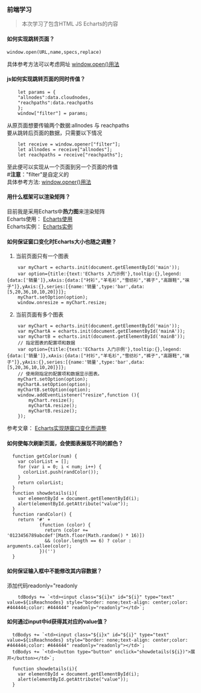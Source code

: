 ###  前端学习
> 本次学习了包含HTML JS Echarts的内容

#### 如何实现跳转页面？
```aidl
window.open(URL,name,specs,replace)
```
具体参考方法可以考虑网址
[window.open()用法](https://www.runoob.com/jsref/met-win-open.html)
#### js如何实现跳转页面的同时传值？
```
    let params = {
    "allnodes":data.cloudnodes,
    "reachpaths":data.reachpaths
    };
    window["filter"] = params;
```
从原页面想要传输两个数据:allnodes 与 reachpaths  
要从跳转后页面的数据，只需要以下情况
```aidl
    let receive = window.opener["filter"];
    let allnodes = receive["allnodes"];
    let reachpaths = receive["reachpaths"];
```
至此便可以实现从一个页面到另一个页面的传值  
#**注意**："filter"是自定义的  
具体参考方法:
[window.opner()用法](https://www.runoob.com/jsref/prop-win-opener.html)  
#### 用什么框架可以渲染矩阵？
目前我是采用Echarts中**热力图**来渲染矩阵  
Echarts使用：
[Echarts使用](https://echarts.apache.org/zh/index.html)   
Echarts实例：
[Echarts实例](https://echarts.apache.org/examples/zh/index.html)
#### 如何保证窗口变化时Echarts大小也随之调整？
1. 当前页面只有一个图表 
```aidl
    var myChart = echarts.init(document.getElementById('main'));
    var option={title:{text:'ECharts 入门示例'},tooltip:{},legend:{data:['销量']},xAxis:{data:["衬衫","羊毛衫","雪纺衫","裤子","高跟鞋","袜子"]},yAxis:{},series:[{name:'销量',type:'bar',data:[5,20,36,10,10,20]}]};
    myChart.setOption(option);
    window.onresize = myChart.resize;
```
2. 当前页面有多个图表
```aidl
    var myChart = echarts.init(document.getElementById('main'));
    var myChartA = echarts.init(document.getElementById('mainA'));
    var myChartB = echarts.init(document.getElementById('mainB'));
    // 指定图表的配置项和数据
    var option={title:{text:'ECharts 入门示例'},tooltip:{},legend:{data:['销量']},xAxis:{data:["衬衫","羊毛衫","雪纺衫","裤子","高跟鞋","袜子"]},yAxis:{},series:[{name:'销量',type:'bar',data:[5,20,36,10,10,20]}]};
    // 使用刚指定的配置项和数据显示图表。
    myChart.setOption(option);
    myChartA.setOption(option);
    myChartB.setOption(option);
    window.addEventListener("resize",function (){
        myChart.resize();
        myChartA.resize();
        myChartB.resize();
    });
```
参考文章：
[Echarts实现随窗口变化而调整](https://www.cnblogs.com/aknife/p/12850258.html#:~:text=echarts%E5%A4%9A%E4%B8%AA%E5%9B%BE%E8%A1%A8%E5%A4%A7%E5%B0%8F%E9%9A%8F%E5%B1%8F%E5%B9%95%E7%9A%84%E5%A4%A7%E5%B0%8F%E6%94%B9%E5%8F%98%E8%87%AA%E9%80%82%E5%BA%94%EF%BC%8CEcharts%20%E5%A4%9A%E5%9B%BE%E8%A1%A8%E8%87%AA%E9%80%82%E5%BA%94%E7%AA%97%E5%8F%A3%E5%A4%A7%E5%B0%8F%EF%BC%8Cecharts%E9%9A%8F%E9%A1%B5%E9%9D%A2%E5%A4%A7%E5%B0%8F%E5%8F%98%E5%8C%96%E8%80%8C%E5%8F%98%E5%8C%96%EF%BC%9B%20%E5%BD%93%E9%A1%B5%E9%9D%A2%E5%8F%AA%E6%9C%89%E4%B8%80%E4%B8%AA%E5%9B%BE%E8%A1%A8%E7%9A%84%E6%97%B6%E5%80%99%E7%9B%B4%E6%8E%A5%E7%94%A8,window.onresize%20%3D%20myChart.resize%20%E5%B0%B1%E5%8F%AF%E4%BB%A5%E4%BA%86)  
#### 如何使每次刷新页面，会使图表展现不同的颜色？
```aidl
  function getColor(num) {
    var colorList = [];
    for (var i = 0; i < num; i++) {
      colorList.push(randColor());
    }
    return colorList;
  }
  function showdetails(i){
    var elementById = document.getElementById(i);
    alert(elementById.getAttribute("value"));
  }
  function randColor() {
    return '#' +
            (function (color) {
              return (color += '0123456789abcdef'[Math.floor(Math.random() * 16)])
              && (color.length == 6) ? color : arguments.callee(color);
            })('')
  }
```
#### 如何保证输入框中不能修改其内容数据？
添加代码readonly="readonly
```aidl
    tdBodys += `<td><input class="${i}x" id="${i}" type="text" value=${isReachnodes} style="border: none;text-align: center;color: #444444;color: #444444" readonly="readonly"></td>`;
```
#### 如何通过input中id获得其对应的value值？
```aidl
  tdBodys += `<td><input class="${i}x" id="${i}" type="text" value=${isReachnodes} style="border: none;text-align: center;color: #444444;color: #444444" readonly="readonly"></td>`;   
  tdBodys += `<td><button type="button" onclick="showdetails(${i})">展开</button></td>`;
    
  function showdetails(i){
    var elementById = document.getElementById(i);
    alert(elementById.getAttribute("value"));
  }
```
